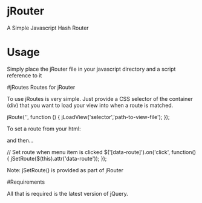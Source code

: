 # jRouter
A Simple Javascript Hash Router

# Usage
Simply place the jRouter file in your javascript directory and a script reference to it

#jRoutes
Routes for jRouter 

To use jRoutes is very simple. Just provide a CSS selector of the container (div) that you
want to load your view into when a route is matched.

jRoute('', function () {
    jLoadView('selector','path-to-view-file');
});

To set a route from your html:

<a data-route="docs/getting-started/welcome">

and then...

// Set route when menu item is clicked
$('[data-route]').on('click', function() {
    jSetRoute($(this).attr('data-route'));
});

Note: jSetRoute() is provided as part of jRouter

#Requirements

All that is required is the latest version of jQuery.
